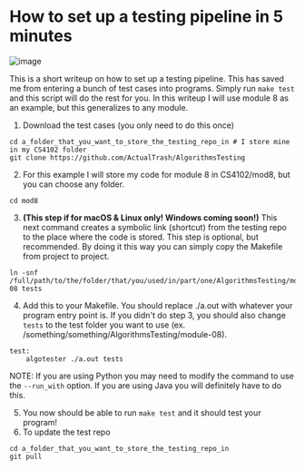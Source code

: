 # How to set up a testing pipeline in 5 minutes

![image](https://user-images.githubusercontent.com/31072505/142785758-708cd569-4620-41df-b28c-00ae58a794fa.png)

This is a short writeup on how to set up a testing pipeline. This has saved me from entering a bunch of test cases into programs. Simply run `make test` and this script will do the rest for you. In this writeup I will use module 8 as an example, but this generalizes to any module.

1. Download the test cases (you only need to do this once)
```
cd a_folder_that_you_want_to_store_the_testing_repo_in # I store mine in my CS4102 folder
git clone https://github.com/ActualTrash/AlgorithmsTesting
```
2. For this example I will store my code for module 8 in CS4102/mod8, but you can choose any folder.
```
cd mod8
```
3. **(This step if for macOS & Linux only! Windows coming soon!)** This next command creates a symbolic link (shortcut) from the testing repo to the place where the code is stored. This step is optional, but recommended. By doing it this way you can simply copy the Makefile from project to project.
```
ln -snf /full/path/to/the/folder/that/you/used/in/part/one/AlgorithmsTesting/module-08 tests
```
4. Add this to your Makefile. You should replace ./a.out with whatever your program entry point is. If you didn't do step 3, you should also change `tests` to the test folder you want to use (ex. /something/something/AlgorithmsTesting/module-08).
```
test:
	algotester ./a.out tests
```
NOTE: If you are using Python you may need to modify the command to use the `--run_with` option. If you are using Java you will definitely have to do this.


5. You now should be able to run `make test` and it should test your program!
6. To update the test repo
```
cd a_folder_that_you_want_to_store_the_testing_repo_in
git pull
```
